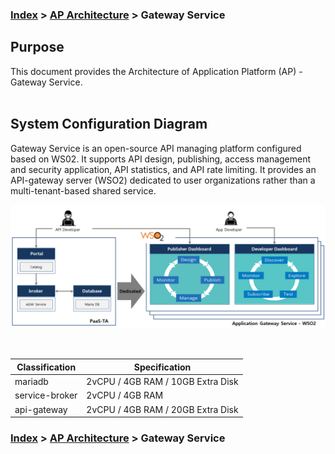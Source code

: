 ### [Index](https://github.com/K-PaaS/Guide-eng/blob/master/README.md) > [AP Architecture](../README.md) > Gateway Service

## Purpose
This document provides the Architecture of Application Platform (AP) - Gateway Service.
<br><br>

## System Configuration Diagram
Gateway Service is an open-source API managing platform configured based on WS02.
It supports API design, publishing, access management and security application, API statistics, and API rate limiting.
It provides an API-gateway server (WSO2) dedicated to user organizations rather than a multi-tenant-based shared service.

![gateway_architecture_eng](./image/gateway_architecture.png)


<br>

| Classification | Specification |
|--------|-----|
| mariadb | 2vCPU / 4GB RAM / 10GB Extra Disk |
| service-broker | 2vCPU / 4GB RAM |
| api-gateway | 2vCPU / 4GB RAM / 20GB Extra Disk |



### [Index](https://github.com/K-PaaS/Guide-eng/blob/master/README.md) > [AP Architecture](../README.md) > Gateway Service
